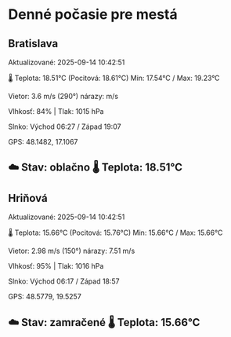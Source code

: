 ﻿# Denné počasie pre mestá

## Bratislava
Aktualizované: 2025-09-14 10:42:51

🌡️ Teplota: 18.51°C 
(Pocitová: 18.61°C)
Min: 17.54°C / Max: 19.23°C

Vietor: 3.6 m/s    (290°) 
nárazy:  m/s

Vlhkosť: 84% | Tlak: 1015 hPa

Slnko: Východ 06:27 / Západ 19:07

GPS: 48.1482, 17.1067

☁️ Stav: oblačno        🌡️ Teplota: 18.51°C
---

## Hriňová
Aktualizované: 2025-09-14 10:42:51

🌡️ Teplota: 15.66°C 
(Pocitová: 15.76°C)
Min: 15.66°C / Max: 15.66°C

Vietor: 2.98 m/s (150°)
nárazy: 7.51 m/s

Vlhkosť: 95% | Tlak: 1016 hPa

Slnko: Východ 06:17 / Západ 18:57

GPS: 48.5779, 19.5257

☁️ Stav: zamračené        🌡️ Teplota: 15.66°C
---
